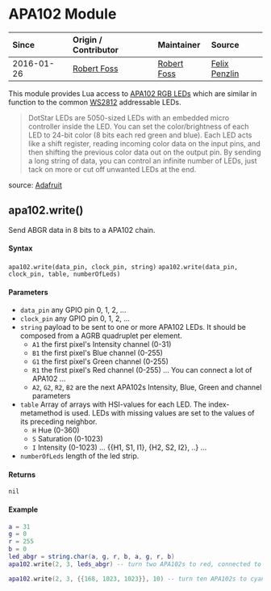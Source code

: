 # APA102 Module
| Since  | Origin / Contributor  | Maintainer  | Source  |
| :----- | :-------------------- | :---------- | :------ |
| 2016-01-26 | [Robert Foss](https://github.com/robertfoss)| [Robert Foss](https://github.com/robertfoss)| [Felix Penzlin](https://github.com/FelixPe)| [apa102.c](../../../app/modules/apa102.c)|

This module provides Lua access to [APA102 RGB LEDs](https://youtu.be/UYvC-hukz-0) which are similar in function to the common [WS2812](ws2812) addressable LEDs.

> DotStar LEDs are 5050-sized LEDs with an embedded micro controller inside the LED. You can set the color/brightness of each LED to 24-bit color (8 bits each red green and blue). Each LED acts like a shift register, reading incoming color data on the input pins, and then shifting the previous color data out on the output pin. By sending a long string of data, you can control an infinite number of LEDs, just tack on more or cut off unwanted LEDs at the end.

source: [Adafruit](https://www.adafruit.com/products/2343)

## apa102.write()
Send ABGR data in 8 bits to a APA102 chain.

#### Syntax
`apa102.write(data_pin, clock_pin, string)`
`apa102.write(data_pin, clock_pin, table, numberOfLeds)`

#### Parameters
- `data_pin` any GPIO pin 0, 1, 2, ...
- `clock_pin` any GPIO pin 0, 1, 2, ...
- `string` payload to be sent to one or more APA102 LEDs.
  It should be composed from a AGRB quadruplet per element.
    - `A1` the first pixel's Intensity channel (0-31)
    - `B1` the first pixel's Blue channel (0-255)<br />
    - `G1` the first pixel's Green channel (0-255)
    - `R1` the first pixel's Red channel (0-255)
    ... You can connect a lot of APA102 ...
    - `A2`, `G2`, `R2`, `B2` are the next APA102s Intensity, Blue, Green and channel parameters
- `table` Array of arrays with HSI-values for each LED. The index-metamethod is used.
  LEDs with missing values are set to the values of its preceding neighbor.
    - `H` Hue (0-360)
    - `S` Saturation (0-1023)
    - `I` Intensity (0-1023)
    ... {{H1, S1, I1}, {H2, S2, I2}, ..} ...
- `numberOfLeds` length of the led strip.

#### Returns
`nil`

#### Example
```lua
a = 31
g = 0
r = 255
b = 0
led_abgr = string.char(a, g, r, b, a, g, r, b) 
apa102.write(2, 3, leds_abgr) -- turn two APA102s to red, connected to data_pin 2 and clock_pin 3

apa102.write(2, 3, {{168, 1023, 1023}}, 10) -- turn ten APA102s to cyan, connected to data_pin 2 and clock_pin 3
```
